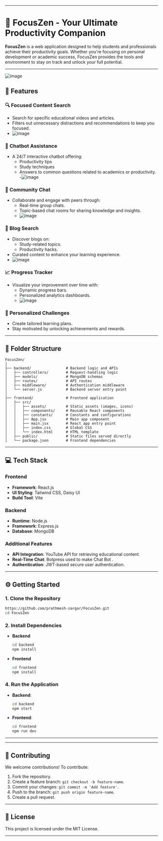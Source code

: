 

---

# 🚀 **FocusZen - Your Ultimate Productivity Companion**

**FocusZen** is a web application designed to help students and professionals achieve their productivity goals. Whether you're focusing on personal development or academic success, FocusZen provides the tools and environment to stay on track and unlock your full potential.

---
![image](https://github.com/user-attachments/assets/2a5740f9-e7cd-4783-9120-53a46148025e)


## **🌟 Features**

### 🔍 **Focused Content Search**
- Search for specific educational videos and articles.  
- Filters out unnecessary distractions and recommendations to keep you focused.
- ![image](https://github.com/user-attachments/assets/287220bf-ab90-4764-a7b2-ef126b1c42ca)


### 🤖 **Chatbot Assistance**
- A 24/7 interactive chatbot offering:  
  - Productivity tips  
  - Study techniques  
  - Answers to common questions related to academics or productivity.
  -![image](https://github.com/user-attachments/assets/f797a318-e1ea-427c-b3f3-bb7d7d3890e8)



### 💬 **Community Chat**
- Collaborate and engage with peers through:  
  - Real-time group chats.  
  - Topic-based chat rooms for sharing knowledge and insights.
  - ![image](https://github.com/user-attachments/assets/08730b0f-e559-4f2e-94aa-e96008a17357)


### 📰 **Blog Search**
- Discover blogs on:  
  - Study-related topics.  
  - Productivity hacks.  
- Curated content to enhance your learning experience.
- ![image](https://github.com/user-attachments/assets/947c0a17-f898-46c8-8d50-89d5a150c33d)


### 📈 **Progress Tracker**
- Visualize your improvement over time with:  
  - Dynamic progress bars.  
  - Personalized analytics dashboards.
  - ![image](https://github.com/user-attachments/assets/fada44ef-6c30-42df-b705-efb18f6e9124)



### 🎯 **Personalized Challenges**
- Create tailored learning plans.  
- Stay motivated by unlocking achievements and rewards.

---



## **📂 Folder Structure**

```
FocusZen/
│
├── backend/                # Backend logic and APIs
│   ├── controllers/        # Request-handling logic
│   ├── models/             # MongoDB schemas
│   ├── routes/             # API routes
│   ├── middleware/         # Authentication middleware
│   └── server.js           # Backend server entry point
│
├── frontend/               # Frontend application
│   ├── src/
│   │   ├── assets/         # Static assets (images, icons)
│   │   ├── components/     # Reusable React components
│   │   ├── constants/      # Constants and configurations
│   │   ├── App.jsx         # Main app component
│   │   ├── main.jsx        # React app entry point
│   │   ├── index.css       # Global CSS
│   │   └── index.html      # HTML template
│   ├── public/             # Static files served directly
│   └── package.json        # Frontend dependencies

```

---

## **💻 Tech Stack**

### **Frontend**  
- **Framework**: React.js  
- **UI Styling**: Tailwind CSS, Daisy UI  
- **Build Tool**: Vite  

### **Backend**  
- **Runtime**: Node.js  
- **Framework**: Express.js  
- **Database**: MongoDB  

### **Additional Features**  
- **API Integration**: YouTube API for retrieving educational content.  
- **Real-Time Chat**: Botpress used to make Chat Bot .  
- **Authentication**: JWT-based secure user authentication.  

---

## **⚙️ Getting Started**

### **1. Clone the Repository**
```bash
https://github.com/prathmesh-sargar/FocusZen.git
cd FocusZen
```

### **2. Install Dependencies**
- **Backend**  
  ```bash
  cd backend
  npm install
  ```
- **Frontend**  
  ```bash
  cd frontend
  npm install
  ```

<!-- ### **3. Set Up Environment Variables**
Create a `.env` file in the `backend/` folder and add:  
```env
PORT=5000
MONGO_URI=your_mongodb_connection_string
JWT_SECRET=your_jwt_secret
YOUTUBE_API_KEY=your_youtube_api_key
``` -->

### **4. Run the Application**
- **Backend**:  
  ```bash
  cd backend
  npm start
  ```
- **Frontend**:  
  ```bash
  cd frontend
  npm run dev
  ```

---

  

---

## **🤝 Contributing**

We welcome contributions! To contribute:  
1. Fork the repository.  
2. Create a feature branch: `git checkout -b feature-name`.  
3. Commit your changes: `git commit -m 'Add feature'`.  
4. Push to the branch: `git push origin feature-name`.  
5. Create a pull request.  

---

## **📜 License**

This project is licensed under the MIT License.


---
